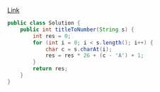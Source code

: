 [Link](https://leetcode.com/problems/excel-sheet-column-number/)

```java
public class Solution {
    public int titleToNumber(String s) {
        int res = 0;
        for (int i = 0; i < s.length(); i++) {
            char c = s.charAt(i);
            res = res * 26 + (c - 'A') + 1;
        }
        return res;
    }
}
```
